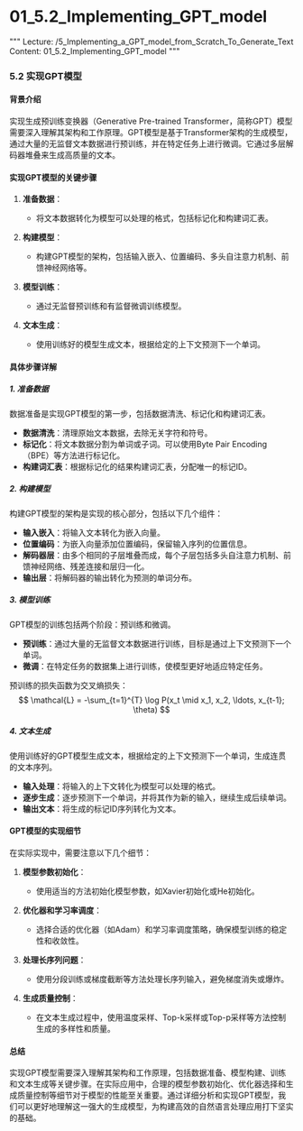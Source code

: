 # 01_5.2_Implementing_GPT_model

"""
Lecture: /5_Implementing_a_GPT_model_from_Scratch_To_Generate_Text
Content: 01_5.2_Implementing_GPT_model
"""

### 5.2 实现GPT模型

#### 背景介绍
实现生成预训练变换器（Generative Pre-trained Transformer，简称GPT）模型需要深入理解其架构和工作原理。GPT模型是基于Transformer架构的生成模型，通过大量的无监督文本数据进行预训练，并在特定任务上进行微调。它通过多层解码器堆叠来生成高质量的文本。

#### 实现GPT模型的关键步骤
1. **准备数据**：
   - 将文本数据转化为模型可以处理的格式，包括标记化和构建词汇表。

2. **构建模型**：
   - 构建GPT模型的架构，包括输入嵌入、位置编码、多头自注意力机制、前馈神经网络等。

3. **模型训练**：
   - 通过无监督预训练和有监督微调训练模型。

4. **文本生成**：
   - 使用训练好的模型生成文本，根据给定的上下文预测下一个单词。

#### 具体步骤详解

##### 1. 准备数据
数据准备是实现GPT模型的第一步，包括数据清洗、标记化和构建词汇表。

- **数据清洗**：清理原始文本数据，去除无关字符和符号。
- **标记化**：将文本数据分割为单词或子词。可以使用Byte Pair Encoding（BPE）等方法进行标记化。
- **构建词汇表**：根据标记化的结果构建词汇表，分配唯一的标记ID。

##### 2. 构建模型
构建GPT模型的架构是实现的核心部分，包括以下几个组件：

- **输入嵌入**：将输入文本转化为嵌入向量。
- **位置编码**：为嵌入向量添加位置编码，保留输入序列的位置信息。
- **解码器层**：由多个相同的子层堆叠而成，每个子层包括多头自注意力机制、前馈神经网络、残差连接和层归一化。
- **输出层**：将解码器的输出转化为预测的单词分布。

##### 3. 模型训练
GPT模型的训练包括两个阶段：预训练和微调。

- **预训练**：通过大量的无监督文本数据进行训练，目标是通过上下文预测下一个单词。
- **微调**：在特定任务的数据集上进行训练，使模型更好地适应特定任务。

预训练的损失函数为交叉熵损失：
$$ \mathcal{L} = -\sum_{t=1}^{T} \log P(x_t \mid x_1, x_2, \ldots, x_{t-1}; \theta) $$

##### 4. 文本生成
使用训练好的GPT模型生成文本，根据给定的上下文预测下一个单词，生成连贯的文本序列。

- **输入处理**：将输入的上下文转化为模型可以处理的格式。
- **逐步生成**：逐步预测下一个单词，并将其作为新的输入，继续生成后续单词。
- **输出文本**：将生成的标记ID序列转化为文本。

#### GPT模型的实现细节
在实际实现中，需要注意以下几个细节：

1. **模型参数初始化**：
   - 使用适当的方法初始化模型参数，如Xavier初始化或He初始化。

2. **优化器和学习率调度**：
   - 选择合适的优化器（如Adam）和学习率调度策略，确保模型训练的稳定性和收敛性。

3. **处理长序列问题**：
   - 使用分段训练或梯度截断等方法处理长序列输入，避免梯度消失或爆炸。

4. **生成质量控制**：
   - 在文本生成过程中，使用温度采样、Top-k采样或Top-p采样等方法控制生成的多样性和质量。

#### 总结
实现GPT模型需要深入理解其架构和工作原理，包括数据准备、模型构建、训练和文本生成等关键步骤。在实际应用中，合理的模型参数初始化、优化器选择和生成质量控制等细节对于模型的性能至关重要。通过详细分析和实现GPT模型，我们可以更好地理解这一强大的生成模型，为构建高效的自然语言处理应用打下坚实的基础。